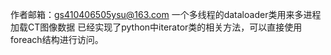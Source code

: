 作者邮箱：gs410406505ysu@163.com 
一个多线程的dataloader类用来多进程加载CT图像数据
已经实现了python中iterator类的相关方法，可以直接使用foreach结构进行访问。